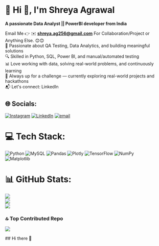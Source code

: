 # 💫 Hi 👋, I'm Shreya Agrawal
**A passionate Data Analyst || PowerBI developer from India**

Email Me 👉 ✉️ **shreya.ag256@gmail.com** For Collaboration/Project or Anything Else. 😊😊<br>
🎯 Passionate about QA Testing, Data Analytics, and building meaningful solutions<br>🔍 Skilled in Python, SQL, Power BI, and manual/automated testing<br>📊 Love working with data, solving real-world problems, and continuously learning<br>🚀 Always up for a challenge — currently exploring real-world projects and hackathons<br>📬 Let's connect: LinkedIn


## 🌐 Socials:
[![Instagram](https://img.shields.io/badge/Instagram-%23E4405F.svg?logo=Instagram&logoColor=white)](https://instagram.com/Shreya0251) [![LinkedIn](https://img.shields.io/badge/LinkedIn-%230077B5.svg?logo=linkedin&logoColor=white)](https://linkedin.com/in/https://www.linkedin.com/in/shreyaagrawal16/) [![email](https://img.shields.io/badge/Email-D14836?logo=gmail&logoColor=white)](mailto:shreya.ag256@gmail.com) 

# 💻 Tech Stack:
![Python](https://img.shields.io/badge/python-3670A0?style=for-the-badge&logo=python&logoColor=ffdd54) ![MySQL](https://img.shields.io/badge/mysql-4479A1.svg?style=for-the-badge&logo=mysql&logoColor=white) ![Pandas](https://img.shields.io/badge/pandas-%23150458.svg?style=for-the-badge&logo=pandas&logoColor=white) ![Plotly](https://img.shields.io/badge/Plotly-%233F4F75.svg?style=for-the-badge&logo=plotly&logoColor=white) ![TensorFlow](https://img.shields.io/badge/TensorFlow-%23FF6F00.svg?style=for-the-badge&logo=TensorFlow&logoColor=white) ![NumPy](https://img.shields.io/badge/numpy-%23013243.svg?style=for-the-badge&logo=numpy&logoColor=white) ![Matplotlib](https://img.shields.io/badge/Matplotlib-%23ffffff.svg?style=for-the-badge&logo=Matplotlib&logoColor=black)
# 📊 GitHub Stats:
![](https://github-readme-stats.vercel.app/api?username=Shreyag016&theme=default&hide_border=false&include_all_commits=true&count_private=false)<br/>
![](https://nirzak-streak-stats.vercel.app/?user=Shreyag016&theme=default&hide_border=false)<br/>
![](https://github-readme-stats.vercel.app/api/top-langs/?username=Shreyag016&theme=default&hide_border=false&include_all_commits=true&count_private=false&layout=compact)

### 🔝 Top Contributed Repo
![](https://github-contributor-stats.vercel.app/api?username=Shreyag016&limit=5&theme=dark&combine_all_yearly_contributions=true)

<!-- Proudly created with GPRM ( https://gprm.itsvg.in ) -->## Hi there 👋

<!--
**Shreyag016/Shreyag016** is a ✨ _special_ ✨ repository because its `README.md` (this file) appears on your GitHub profile.

Here are some ideas to get you started:

- 🔭 I’m currently working on ...
- 🌱 I’m currently learning ...
- 👯 I’m looking to collaborate on ...
- 🤔 I’m looking for help with ...
- 💬 Ask me about ...
- 📫 How to reach me: ...
- 😄 Pronouns: ...
- ⚡ Fun fact: ...
-->
